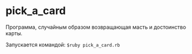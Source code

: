 # pick_a_card
Программа, случайным образом возвращающая масть и достоинство карты.

Запускается командой: `$ruby pick_a_card.rb`
